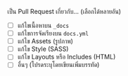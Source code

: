 <!-- 
  ก่อนทำการ Pull Request กรุณาทำความเข้าใจ Contribute Guideline ให้เรียบร้อยก่อน

  https://github.com/nakorndev/nong-program/blob/master/.github/CONTRIBUTING.md

  โดยการตอบแบบตัวเลือก [ ] ให้เพิ่มเป็น [x] โดยไม่ลบอันอื่น เช่น
  - [ ] เพิ่มเนื้อหาบน `_docs`
  - [x] แก้ไขเนื้อหาบน `_docs`
  - [ ] ลบเนื้อหาบน `_docs`
-->

เป็น Pull Request เกี่ยวกับ... (เลือกได้หลายอัน)

- [ ] แก้ไขเนื้อหาบน `_docs`
- [ ] แก้ไขการจัดเรียงบน `docs.yml`
- [ ] แก้ไข Assets (รูปภาพ)
- [ ] แก้ไข Style (SASS)
- [ ] แก้ไข Layouts หรือ Includes (HTML)
- [ ] อื่นๆ (โปรดระบุโดยเขียนเพิ่มบรรทัด)

<!-- สำหรับพื้นที่อธิบายการ Pull request -->
